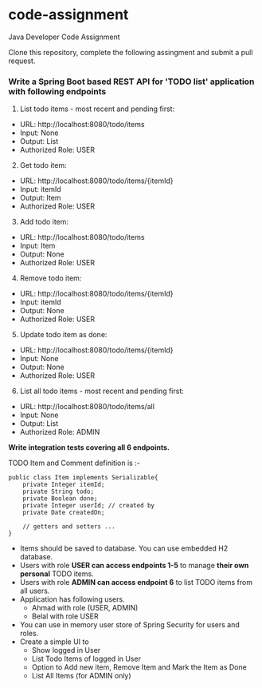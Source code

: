 # code-assignment
Java Developer Code Assignment

Clone this repository, complete the following assingment and submit a pull request.

### Write a Spring Boot based REST API for 'TODO list' application with following endpoints

1. List todo items - most recent and pending first:  
  * URL: http://localhost:8080/todo/items
  * Input: None
  * Output: List<Item>
  * Authorized Role: USER
   
2. Get todo item:  
 * URL: http://localhost:8080/todo/items/{itemId}
 * Input: itemId
 * Output: Item
 * Authorized Role: USER
   
3. Add todo item: 
* URL: http://localhost:8080/todo/items
* Input: Item
* Output: None
* Authorized Role: USER
   
4. Remove todo item: 
* URL: http://localhost:8080/todo/items/{itemId}
* Input: itemId
* Output: None
* Authorized Role: USER
   
5. Update todo item as done: 
* URL: http://localhost:8080/todo/items/{itemId}
* Input: None
* Output: None
* Authorized Role: USER
   
6. List all todo items - most recent and pending first: 
* URL: http://localhost:8080/todo/items/all
* Input: None
* Output: List<Item>
* Authorized Role: ADMIN

**Write integration tests covering all 6 endpoints.**

TODO Item and Comment definition is :-

```
public class Item implements Serializable{
	private Integer itemId;
	private String todo;
	private Boolean done;
	private Integer userId; // created by
	private Date createdOn;

	// getters and setters ...
}

```

* Items should be saved to database. You can use embedded H2 database.
* Users with role **USER can access endpoints 1-5** to manage **their own personal** TODO items.
* Users with role **ADMIN can access endpoint 6** to list TODO items from all users.
* Application has following users.
  * Ahmad with role (USER, ADMIN)
  * Belal with role USER 
* You can use in memory user store of Spring Security for users and roles.
* Create a simple UI to 
  * Show logged in User
  * List Todo Items of logged in User
  * Option to Add new item, Remove Item and Mark the Item as Done
  * List All Items (for ADMIN only)
  
